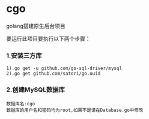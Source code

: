 # cgo
golang搭建原生后台项目

要运行此项目要执行以下两个步骤：<br>
### 1.安装三方库 <br>
    1).go get -u github.com/go-sql-driver/mysql 
    2).go get github.com/satori/go.uuid 
### 2.创建MySQL数据库 <br>
    数据库名:cgo 
    数据库的用户名和密码均为root,如果不是请在Database.go中修改 
